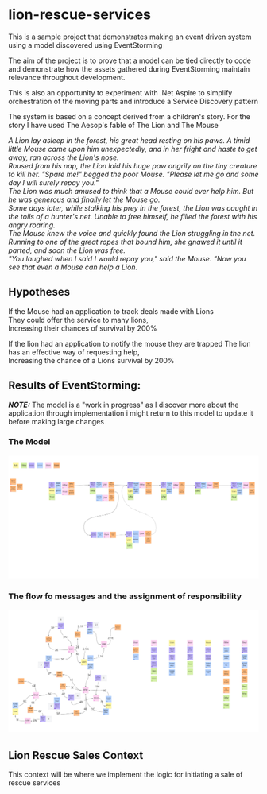 # lion-rescue-services
This is a sample project that demonstrates making an event driven system using a model discovered using EventStorming

The aim of the project is to prove that a model can be tied directly to code and demonstrate how the assets gathered during EventStorming maintain relevance throughout development.

This is also an opportunity to experiment with .Net Aspire to simplify orchestration of the moving parts and introduce a Service Discovery pattern


The system is based on a concept derived from a children's story. For the story I have used The Aesop's fable of The Lion and The Mouse  

*A Lion lay asleep in the forest, his great head resting on his paws. A timid little Mouse came upon him unexpectedly, and in her fright and haste to get away, ran across the Lion's nose.  
Roused from his nap, the Lion laid his huge paw angrily on the tiny creature to kill her. "Spare me!" begged the poor Mouse. "Please let me go and some day I will surely repay you."   
The Lion was much amused to think that a Mouse could ever help him. But he was generous and finally let the Mouse go.   
Some days later, while stalking his prey in the forest, the Lion was caught in the toils of a hunter's net. Unable to free himself, he filled the forest with his angry roaring.   
The Mouse knew the voice and quickly found the Lion struggling in the net. Running to one of the great ropes that bound him, she gnawed it until it parted, and soon the Lion was free.   
"You laughed when I said I would repay you," said the Mouse. "Now you see that even a Mouse can help a Lion.*   

## Hypotheses
If the Mouse had an application to track deals made with Lions   
They could offer the service to many lions,   
Increasing their chances of survival by 200%  

If the lion had an application to notify the mouse they are trapped
The lion has an effective way of requesting help,   
Increasing the chance of a Lions survival by 200%  

## Results of EventStorming:
**_NOTE:_** The model is a "work in progress" as I discover more about the application through implementation i might return to this model to update it before making large changes

### The Model
![image](MakeAnOfferBusinessProcess-Model.jpg)

### The flow fo messages and the assignment of responsibility
![image](MakeAnOfferBusinessProcess-FlowandSNAP.jpg)




## Lion Rescue Sales Context
This context will be where we implement the logic for initiating a sale of rescue services
